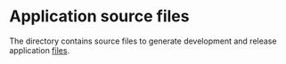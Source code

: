 Application source files
========================

The directory contains source files to generate development and release application [files](../app/).
